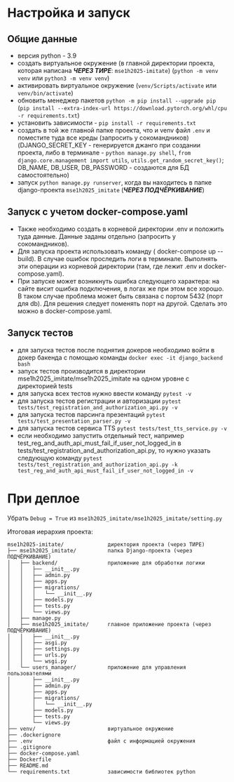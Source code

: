 # Настройка и запуск

## Общие данные
- версия python - 3.9
- создать виртуальное окружение (в главной директории проекта, которая написана ***ЧЕРЕЗ ТИРЕ***: `mse1h2025-imitate`) (`python -m venv venv` или `python3 -m venv venv`)
- активировать виртуальное окружение (`venv/Scripts/activate` или `venv/bin/activate`)
- обновить менеджер пакетов `python -m pip install --upgrade pip` (`pip install --extra-index-url https://download.pytorch.org/whl/cpu -r requirements.txt`)
- установить зависимости - `pip install -r requirements.txt`
- создать в той же главной папке проекта, что и venv файл `.env` и поместите туда все креды (запросить у сокомандников) (DJANGO_SECRET_KEY - генерируется джанго при создании проекта, либо в терминале - `python manage.py shell`, `from django.core.management import utils`, `utils.get_random_secret_key()`; DB_NAME, DB_USER, DB_PASSWORD - создаются для БД самостоятельно)
- запуск `python manage.py runserver`, когда вы находитесь в папке django-проекта `mse1h2025_imitate` (***ЧЕРЕЗ ПОДЧЁРКИВАНИЕ***)

## Запуск с учетом docker-compose.yaml
- Также необходимо создать в корневой директории .env и положить туда данные. Данные заданы отдельно (запросить у сокомандников).
- Для запуска проекта использовать команду ( docker-compose up --build). В случае ошибок проследить логи в терминале. Выполнять эти операции из корневой директории (там, где лежит .env и docker-compose.yaml).
- При запуске может возникнуть ошибка следующего характера: на сайте висит ошибка подключения, в логах же при этом все хорошо. В таком случае проблема может быть связана с портом 5432 (порт для db). Для решения следует поменять порт на другой. Сделать это можно в docker-compose.yaml.

## Запуск тестов
- для запуска тестов после поднятия докеров необходимо войти в докер бакенда с помощью команды `docker exec -it django_backend bash`
- запуск тестов производится в директории mse1h2025_imitate/mse1h2025_imitate на одном уровне с директорией tests
- для запуска всех тестов нужно ввести команду `pytest -v`
- для запуска тестов регистрации и авторизации `pytest tests/test_registration_and_authorization_api.py -v` 
- для запуска тестов парсинга презентаций `pytest tests/test_presentation_parser.py -v`
- для запуска тестов сервиса TTS `pytest tests/test_tts_service.py -v`
- если необходимо запустить отдельный тест, например test_reg_and_auth_api_must_fail_if_user_not_logged_in в tests/test_registration_and_authorization_api.py, то нужно указать следующую команду `pytest tests/test_registration_and_authorization_api.py -k test_reg_and_auth_api_must_fail_if_user_not_logged_in -v`

# При деплое  
Убрать `Debug = True` из `mse1h2025_imitate/mse1h2025_imitate/setting.py`



Итоговая иерархия проекта:

```
mse1h2025-imitate/              директория проекта (через ТИРЕ)
├── mse1h2025_imitate/          папка Django-проекта (через ПОДЧЁРКИВАНИЕ)
│   ├── backend/                приложение для обработки логики
│   │   ├── __init__.py
│   │   ├── admin.py
│   │   ├── apps.py
│   │   ├── migrations/
│   │   │   └── __init__.py
│   │   ├── models.py
│   │   ├── tests.py
│   │   └── views.py
│   ├── manage.py
│   ├── mse1h2025_imitate/      главное приложение проекта (через ПОДЧЁРКИВАНИЕ)
│   │   ├── __init__.py
│   │   ├── asgi.py
│   │   ├── settings.py
│   │   ├── urls.py
│   │   └── wsgi.py
│   └── users_manager/          приложение для управления пользователями
│       ├── __init__.py
│       ├── admin.py
│       ├── apps.py
│       ├── migrations/
│       │   └── __init__.py
│       ├── models.py
│       ├── tests.py
│       └── views.py
├── venv/                       виртуальное окружение
├── .dockerignore
├── .env                        файл с информацией окружения
├── .gitignore
├── docker-compose.yaml
├── Dockerfile
├── README.md
└── requirements.txt            зависимости библиотек python
```